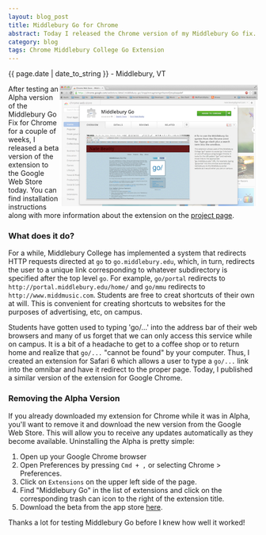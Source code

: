 ```yaml
---
layout: blog_post
title: Middlebury Go for Chrome
abstract: Today I released the Chrome version of my Middlebury Go fix. This Google Chrome extension allows users to access go/ URI's both on and off campus.
category: blog
tags: Chrome Middlebury College Go Extension
---
```


{{ page.date | date_to_string }} - Middlebury, VT

<img src="/assets/images/post_images/go_WebStore.png" style="float: right; box-shadow: none; margin-top: 0px; margin-bottom: 0px; width: 400px;" alt="" />

After testing an Alpha version of the Middlebury Go Fix for Chrome for a couple of weeks, I released a beta version of the extension to the Google Web Store today. You can find installation instructions along with more information about the extension on the [project page](/projects/2012/10/27/go-for-safari.html).

### What does it do?

For a while, Middlebury College has implemented a system that redirects HTTP requests directed at `go` to `go.middlebury.edu`, which, in turn, redirects the user to a unique link corresponding to whatever subdirectory is specified after the top level `go`. For example, `go/portal` redirects to `http://portal.middlebury.edu/home/` and `go/mmu` redirects to `http://www.middmusic.com`. Students are free to creat shortcuts of their own at will. This is convenient for creating shortcuts to websites for the purposes of advertising, etc, on campus.

Students have gotten used to typing 'go/...' into the address bar of their web browsers and many of us forget that we can only access this service while on campus. It is a bit of a headache to get to a coffee shop or to return home and realize that `go/...` "cannot be found" by your computer. Thus, I created an extension for Safari 6 which allows a user to type a `go/...` link into the omnibar and have it redirect to the proper page. Today, I published a similar version of the extension for Google Chrome.

### Removing the Alpha Version

If you already downloaded my extension for Chrome while it was in Alpha, you'll want to remove it and download the new version from the Google Web Store. This will allow you to receive any updates automatically as they become available. Uninstalling the Alpha is pretty simple:

1. Open up your Google Chrome browser
2. Open Preferences by pressing `Cmd + ,` or selecting Chrome > Preferences.
3. Click on `Extensions` on the upper left side of the page.
4. Find "Middlebury Go" in the list of extensions and click on the corresponding trash can icon to the right of the extension title.
5. Download the beta from the app store [here](https://chrome.google.com/webstore/detail/middlebury-go/iknpplmmagmemgmhannnfjmcpkeppdef).

Thanks a lot for testing Middlebury Go before I knew how well it worked!